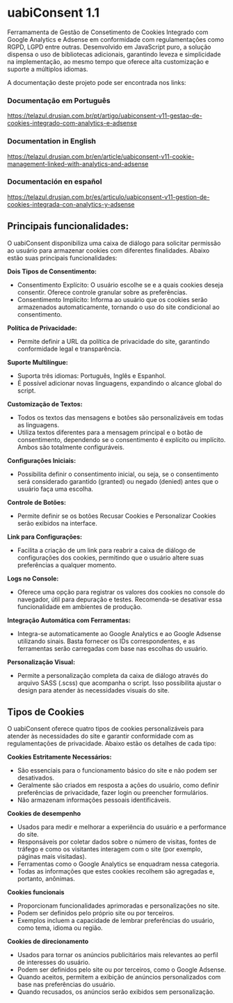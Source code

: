 # uabiConsent 1.1

Ferramamenta de Gestão de Consetimento de Cookies Integrado com Google Analytics e Adsense em conformidade com regulamentações como RGPD, LGPD entre outras. Desenvolvido em JavaScript puro, a solução dispensa o uso de bibliotecas adicionais, garantindo leveza e simplicidade na implementação, ao mesmo tempo que oferece alta customização e suporte a múltiplos idiomas.

A documentação deste projeto pode ser encontrada nos links:

### Documentação em Português

https://telazul.drusian.com.br/pt/artigo/uabiconsent-v11-gestao-de-cookies-integrado-com-analytics-e-adsense

### Documentation in English

https://telazul.drusian.com.br/en/article/uabiconsent-v11-cookie-management-linked-with-analytics-and-adsense

### Documentación en español

https://telazul.drusian.com.br/es/articulo/uabiconsent-v11-gestion-de-cookies-integrada-con-analytics-y-adsense

## Principais funcionalidades:

O uabiConsent disponibiliza uma caixa de diálogo para solicitar permissão ao usuário para armazenar cookies com diferentes finalidades. Abaixo estão suas principais funcionalidades:

**Dois Tipos de Consentimento:**
- Consentimento Explícito: O usuário escolhe se e a quais cookies deseja consentir. Oferece controle granular sobre as preferências.
- Consentimento Implícito: Informa ao usuário que os cookies serão armazenados automaticamente, tornando o uso do site condicional ao consentimento.

**Política de Privacidade:**
- Permite definir a URL da política de privacidade do site, garantindo conformidade legal e transparência.

**Suporte Multilíngue:**
- Suporta três idiomas: Português, Inglês e Espanhol.
- É possível adicionar novas linguagens, expandindo o alcance global do script.

**Customização de Textos:**
- Todos os textos das mensagens e botões são personalizáveis em todas as linguagens.
- Utiliza textos diferentes para a mensagem principal e o botão de consentimento, dependendo se o consentimento é explícito ou implícito. Ambos são totalmente configuráveis.

**Configurações Iniciais:**
- Possibilita definir o consentimento inicial, ou seja, se o consentimento será considerado garantido (granted) ou negado (denied) antes que o usuário faça uma escolha.

**Controle de Botões:**
- Permite definir se os botões Recusar Cookies e Personalizar Cookies serão exibidos na interface.

**Link para Configurações:**
- Facilita a criação de um link para reabrir a caixa de diálogo de configurações dos cookies, permitindo que o usuário altere suas preferências a qualquer momento.

**Logs no Console:**
- Oferece uma opção para registrar os valores dos cookies no console do navegador, útil para depuração e testes. Recomenda-se desativar essa funcionalidade em ambientes de produção.

**Integração Automática com Ferramentas:**
- Integra-se automaticamente ao Google Analytics e ao Google Adsense utilizando sinais. Basta fornecer os IDs correspondentes, e as ferramentas serão carregadas com base nas escolhas do usuário.

**Personalização Visual:**
- Permite a personalização completa da caixa de diálogo através do arquivo SASS (.scss) que acompanha o script. Isso possibilita ajustar o design para atender às necessidades visuais do site.

## Tipos de Cookies

O uabiConsent oferece quatro tipos de cookies personalizáveis para atender às necessidades do site e garantir conformidade com as regulamentações de privacidade. Abaixo estão os detalhes de cada tipo:

**Cookies Estritamente Necessários:**
- São essenciais para o funcionamento básico do site e não podem ser desativados.
- Geralmente são criados em resposta a ações do usuário, como definir preferências de privacidade, fazer login ou preencher formulários.
- Não armazenam informações pessoais identificáveis.

**Cookies de desempenho**
- Usados para medir e melhorar a experiência do usuário e a performance do site.
- Responsáveis por coletar dados sobre o número de visitas, fontes de tráfego e como os visitantes interagem com o site (por exemplo, páginas mais visitadas).
- Ferramentas como o Google Analytics se enquadram nessa categoria.
- Todas as informações que estes cookies recolhem são agregadas e, portanto, anônimas.

**Cookies funcionais**
- Proporcionam funcionalidades aprimoradas e personalizações no site.
- Podem ser definidos pelo próprio site ou por terceiros.
- Exemplos incluem a capacidade de lembrar preferências do usuário, como tema, idioma ou região.

**Cookies de direcionamento**
- Usados para tornar os anúncios publicitários mais relevantes ao perfil de interesses do usuário.
- Podem ser definidos pelo site ou por terceiros, como o Google Adsense.
- Quando aceitos, permitem a exibição de anúncios personalizados com base nas preferências do usuário.
- Quando recusados, os anúncios serão exibidos sem personalização.
